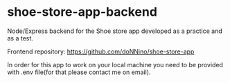 # shoe-store-app-backend

Node/Express backend for the Shoe store app developed as a practice and as a test.

Frontend repository: https://github.com/doNNino/shoe-store-app

In order for this app to work on your local machine you need to be provided with .env file(for that please contact me on email).
